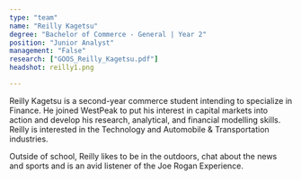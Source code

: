 ```yaml
---
type: "team"
name: "Reilly Kagetsu"
degree: "Bachelor of Commerce - General | Year 2"
position: "Junior Analyst"
management: "False"
research: ["GOOS_Reilly_Kagetsu.pdf"]
headshot: reilly1.png

---
```


Reilly Kagetsu is a second-year commerce student intending to specialize in Finance. He joined WestPeak to put his interest in capital markets into action and develop his research, analytical, and financial modelling skills. Reilly is interested in the Technology and Automobile & Transportation industries.

Outside of school, Reilly likes to be in the outdoors, chat about the news and sports and is an avid listener of the Joe Rogan Experience.